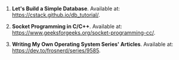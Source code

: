 1. **Let's Build a Simple Database**. Available at: https://cstack.github.io/db_tutorial/.

2. **Socket Programming in C/C++**. Available at: https://www.geeksforgeeks.org/socket-programming-cc/.

3. **Writing My Own Operating System Series' Articles**. Available at: https://dev.to/frosnerd/series/9585.